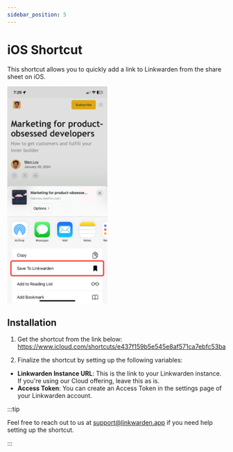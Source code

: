 ```yaml
---
sidebar_position: 5
---
```


# iOS Shortcut

This shortcut allows you to quickly add a link to Linkwarden from the share sheet on iOS.

<img src="/img/ios_shortcut.jpg" height="500px" />

## Installation

1. Get the shortcut from the link below:
   https://www.icloud.com/shortcuts/e437f159b5e545e8af571ca7ebfc53ba

2. Finalize the shortcut by setting up the following variables:

- **Linkwarden Instance URL**: This is the link to your Linkwarden instance. If you're using our Cloud offering, leave this as is.
- **Access Token**: You can create an Access Token in the settings page of your Linkwarden account.

:::tip

Feel free to reach out to us at support@linkwarden.app if you need help setting up the shortcut.

:::

